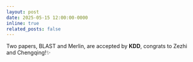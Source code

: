 ```yaml
---
layout: post
date: 2025-05-15 12:00:00-0000
inline: true
related_posts: false
---
```


Two papers, BLAST and Merlin, are accepted by <b>KDD</b>, congrats to Zezhi and Chengqing!:sparkles: 
